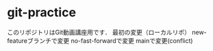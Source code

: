 # git-practice
このリポジトリはGit動画講座用です．
最初の変更（ローカルリポ）
new-featureブランチで変更
no-fast-forwardで変更
mainで変更(conflict)